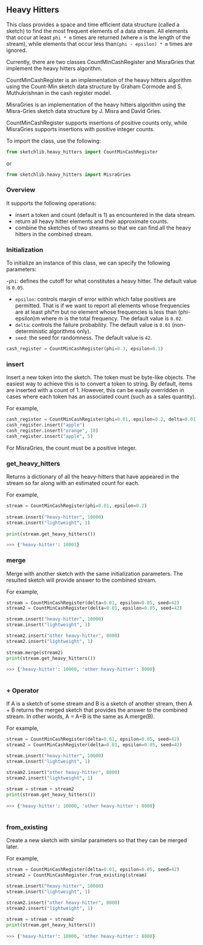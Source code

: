 ## Heavy Hitters  
  
This class provides a space and time efficient data structure (called a sketch) to find the most frequent elements of a data stream. All elements that occur at least `phi * m` times are returned (where `m` is the length of the stream), while elements that occur less than`(phi - epsilon) * m` times are ignored. 
  
Currently, there are two classes CountMinCashRegister and MisraGries that implement the heavy hitters algorithm. 

CountMinCashRegister is an implementation of the heavy hitters algorithm using the Count-Min sketch data structure by Graham Cormode and S. Muthukrishnan in the cash register model. 

MisraGries is an implementation of the heavy hitters algorithm using the Misra-Gries sketch data structure by J. Misra and David Gries.

CountMinCashRegister supports insertions of positive counts only, while MisraGries supports insertions with positive integer counts.

To import the class, use the following:  
  
```python  
from sketchlib.heavy_hitters import CountMinCashRegister 
```  

or 

```python
from sketchlib.heavy_hitters import MisraGries
```


### Overview  
  
It supports the following operations:  
  
- insert a token and count (default is 1) as encountered in the data stream. 
- return all heavy hitter elements and their approximate counts. 
- combine the sketches of two streams so that we can find all the heavy hitters in the combined stream.  
  
### Initialization  
  
To initialize an instance of this class, we can specify the following parameters:  

  -`phi`: defines the cutoff for what constitutes a heavy hitter. The default value is `0.05`.
 - `epsilon`: controls margin of error within which false positives are permitted. That is if we want to report all elements whose frequencies are at least phi*m but no element whose frequencies is less than (phi-epsilon)m where m is the total frequency. The default value is `0.02`.  
 - `delta`: controls the failure probability. The default value is `0.01` (non-deterministic algorithms only). 
 - `seed`: the seed for randomness. The default value is `42`.

  
```python  
cash_register = CountMinCashRegister(phi=0.3, epsilon=0.1)
```  
  
### insert  
  
Insert a new token into the sketch. The token must be byte-like objects. The easiest way to achieve this is to convert a token to string.  By default, items are inserted with a count of 1. However, this can be easily overridden in cases where each token has an associated count (such as a sales quantity).

For example,  
  
  
```python  
cash_register = CountMinCashRegister(phi=0.01, epsilon=0.2, delta=0.01)  
cash_register.insert("apple")  
cash_register.insert("orange", 10)  
cash_register.insert("apple", 5)  
```

For MisraGries, the count must be a positive integer.


### get_heavy_hitters
Returns a dictionary of all the heavy-hitters that have appeared in the stream so far along with an estimated count for each.
  
For example,  
```python
stream = CountMinCashRegister(phi=0.01, epsilon=0.2)  
  
stream.insert("heavy-hitter", 10000)  
stream.insert("lightweight", 1)
  
print(stream.get_heavy_hitters())  

>>> {'heavy-hitter': 10001}

```  
  
### merge  
  
Merge with another sketch with the same initialization parameters. The resulted sketch will provide answer to the combined stream.  
  
For example,  
  
```python  
stream = CountMinCashRegister(delta=0.01, epsilon=0.05, seed=42)  
stream2 = CountMinCashRegister(delta=0.01, epsilon=0.05, seed=42)  

stream.insert("heavy-hitter", 10000)  
stream.insert("lightweight", 1)

stream2.insert("other heavy-hitter", 8000)  
stream2.insert("lightweight", 1)
  
stream.merge(stream2)  
print(stream.get_heavy_hitters())  
  
>>> {'heavy-hitter': 10000, 'other heavy-hitter': 8000} 
  
```  
  
### + Operator  
  
If A is a sketch of some stream and B is a sketch of another stream, then A + B returns the merged sketch that provides the answer to the combined stream. In other words, A = A+B is the same as A.merge(B).   
  
For example,  
  
```python  
stream = CountMinCashRegister(delta=0.01, epsilon=0.05, seed=42)  
stream2 = CountMinCashRegister(delta=0.01, epsilon=0.05, seed=42)  

stream.insert("heavy-hitter", 10000)  
stream.insert("lightweight", 1)

stream2.insert("other heavy-hitter", 8000)  
stream2.insert("lightweight", 1)
  
stream = stream + stream2  
print(stream.get_heavy_hitters())  
  
>>> {'heavy-hitter': 10000, 'other heavy-hitter': 8000} 
  
```  
  
### from_existing   
Create a new sketch with similar parameters so that they can be merged later.  
  
For example,  

```python
stream = CountMinCashRegister(delta=0.01, epsilon=0.05, seed=42)  
stream2 = CountMinCashRegister.from_existing(stream)

stream.insert("heavy-hitter", 10000)  
stream.insert("lightweight", 1)

stream2.insert("other heavy-hitter", 8000)  
stream2.insert("lightweight", 1)
  
stream = stream + stream2  
print(stream.get_heavy_hitters())  
  
>>> {'heavy-hitter': 10000, 'other heavy-hitter': 8000} 

```